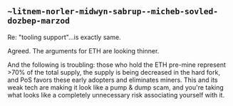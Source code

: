 ## `~litnem-norler-midwyn-sabrup--micheb-sovled-dozbep-marzod`
Re: "tooling support"...is exactly same.

Agreed. The arguments for ETH are looking thinner. 

And the following is troubling: those who hold the ETH pre-mine represent >70% of the total supply, the supply is being decreased in the hard fork, and PoS favors these early adopters and eliminates miners. This and its weak tech are making it look like a pump & dump scam, and you're taking what looks like a completely unnecessary risk associating yourself with it.